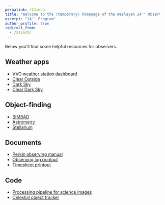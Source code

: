 ```yaml
---
permalink: /24inch
title: "Welcome to the (temporary) homepage of the Wesleyan 24'' Observing Program!"
excerpt: "24'' Program"
author_profile: true
redirect_from: 
  - /24inch/
---
```


Below you'll find some helpful resources for observers.

## Weather apps
* [VVO weather station dashboard]()
* [Clear Outside](https://clearoutside.com/forecast/41.56/-72.65)
* [Dark Sky](https://darksky.net/forecast/41.5311,-72.6449/us12/en)
* [Clear Dark Sky](https://www.cleardarksky.com/c/VnVlckCTkey.html?1)

## Object-finding
* [SIMBAD](http://simbad.u-strasbg.fr/simbad/)
* [Astrometry](http://nova.astrometry.net/)
* [Stellarium](http://simbad.u-strasbg.fr/simbad/)

## Documents
* [Perkin observing manual](https://mvtea.github.io/files/24inch_obs_manual.pdf)
* [Observing log printout]()
* [Timesheet printout]()

## Code
* [Processing pipeline for science images]()
* [Celestial object tracker]()
